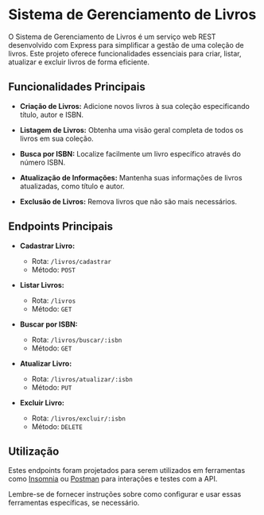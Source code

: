 # Sistema de Gerenciamento de Livros

O Sistema de Gerenciamento de Livros é um serviço web REST desenvolvido com Express para simplificar a gestão de uma coleção de livros. Este projeto oferece funcionalidades essenciais para criar, listar, atualizar e excluir livros de forma eficiente.

## Funcionalidades Principais

- **Criação de Livros:** Adicione novos livros à sua coleção especificando título, autor e ISBN.

- **Listagem de Livros:** Obtenha uma visão geral completa de todos os livros em sua coleção.

- **Busca por ISBN:** Localize facilmente um livro específico através do número ISBN.

- **Atualização de Informações:** Mantenha suas informações de livros atualizadas, como título e autor.

- **Exclusão de Livros:** Remova livros que não são mais necessários.

## Endpoints Principais

- **Cadastrar Livro:**
  - Rota: `/livros/cadastrar`
  - Método: `POST`

- **Listar Livros:**
  - Rota: `/livros`
  - Método: `GET`

- **Buscar por ISBN:**
  - Rota: `/livros/buscar/:isbn`
  - Método: `GET`

- **Atualizar Livro:**
  - Rota: `/livros/atualizar/:isbn`
  - Método: `PUT`

- **Excluir Livro:**
  - Rota: `/livros/excluir/:isbn`
  - Método: `DELETE`

## Utilização

Estes endpoints foram projetados para serem utilizados em ferramentas como [Insomnia](https://insomnia.rest/) ou [Postman](https://www.postman.com/) para interações e testes com a API.

Lembre-se de fornecer instruções sobre como configurar e usar essas ferramentas específicas, se necessário.

